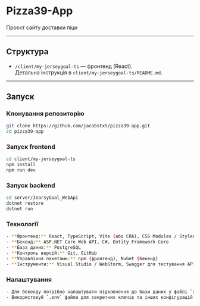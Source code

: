 # Pizza39-App

Проєкт сайту доставки піци

---

## Структура

- `/client/my-jerseygoal-ts` — фронтенд (React).  
  Детальна інструкція в `client/my-jerseygoal-ts/README.md`.
---

## Запуск

### Клонування репозиторію
```bash
git clone https://github.com/jacobstxt/pizza39-app.git
cd pizza39-app
```

### Запуск frontend
```bash
cd client/my-jerseygoal-ts
npm install
npm run dev
```

### Запуск backend
```bash
cd server/JearsyGoal_WebApi
dotnet restore
dotnet run
```

### Технології
```bash
- **Фронтенд:** React, TypeScript, Vite (або CRA), CSS Modules / Styled Components  
- **Бекенд:** ASP.NET Core Web API, C#, Entity Framework Core  
- **База даних:** PostgreSQL 
- **Контроль версій:** Git, GitHub  
- **Управління пакетами:** npm (фронтенд), NuGet (бекенд)  
- **Інструменти:** Visual Studio / WebStorm, Swagger для тестування API  
```

### Налаштування
```bash
- Для бекенду потрібно налаштувати підключення до бази даних у файлі `appsettings.json`.  
- Використовуй `.env` файли для секретних ключів та інших конфігурацій.
```



